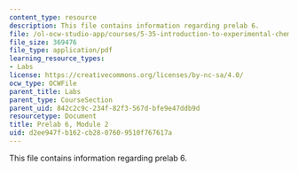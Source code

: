 ```yaml
---
content_type: resource
description: This file contains information regarding prelab 6.
file: /ol-ocw-studio-app/courses/5-35-introduction-to-experimental-chemistry-fall-2012/d2ee947fb162cb2807609510f767617a_MIT5_35F12_prelab6module2.pdf
file_size: 369476
file_type: application/pdf
learning_resource_types:
- Labs
license: https://creativecommons.org/licenses/by-nc-sa/4.0/
ocw_type: OCWFile
parent_title: Labs
parent_type: CourseSection
parent_uid: 842c2c9c-234f-82f3-567d-bfe9e47ddb9d
resourcetype: Document
title: Prelab 6, Module 2
uid: d2ee947f-b162-cb28-0760-9510f767617a
---
```

This file contains information regarding prelab 6.